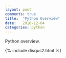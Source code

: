 ```yaml
---
layout: post
comments: true
title:  "Python Overview"
date:   2018-12-04
categories: python
---
```


Python overview.


{% include disqus2.html %}
